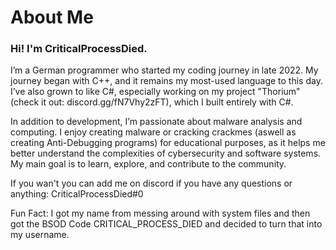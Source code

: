 # About Me
### Hi! I'm CriticalProcessDied.
I’m a German programmer who started my coding journey in late 2022. My journey began with C++, and it remains my most-used language to this day. I’ve also grown to like C#, especially working on my project "Thorium" (check it out: discord.gg/fN7Vhy2zFT), which I built entirely with C#.

In addition to development, I’m passionate about malware analysis and computing. I enjoy creating malware or cracking crackmes (aswell as creating Anti-Debugging programs) for educational purposes, as it helps me better understand the complexities of cybersecurity and software systems. My main goal is to learn, explore, and contribute to the community.

If you wan't you can add me on discord if you have any questions or anything: CriticalProcessDied#0

Fun Fact: I got my name from messing around with system files and then got the BSOD Code CRITICAL_PROCESS_DIED and decided to turn that into my username.
